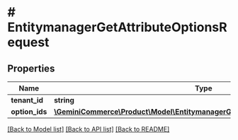 # # EntitymanagerGetAttributeOptionsRequest


## Properties 


Name | Type | Description | Notes
------------ | ------------- | ------------- | -------------
**tenant_id**| **string** |   | [optional]
**option_ids**| [**\GeminiCommerce\Product\Model\EntitymanagerGetAttributeOptionsRequestOption[]**](EntitymanagerGetAttributeOptionsRequestOption.md) |   | [optional]


[[Back to Model list]](../../README.md#models) [[Back to API list]](../../README.md#endpoints) [[Back to README]](../../README.md)

